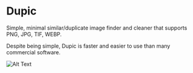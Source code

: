 # Dupic
Simple, minimal similar/duplicate image finder and cleaner that supports PNG, JPG, TIF, WEBP.

Despite being simple, Dupic is faster and easier to use than many commercial software.


![Alt Text](https://imgur.com/DhxB5Fp.gif)
